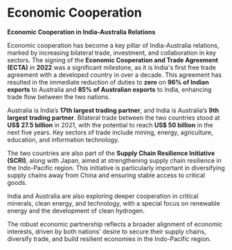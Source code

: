 # Economic Cooperation

**Economic Cooperation in India-Australia Relations**

Economic cooperation has become a key pillar of India-Australia relations, marked by increasing bilateral trade, investment, and collaboration in key sectors. The signing of the **Economic Cooperation and Trade Agreement (ECTA)** in **2022** was a significant milestone, as it is India's first free trade agreement with a developed country in over a decade. This agreement has resulted in the immediate reduction of duties to **zero** on **96% of Indian exports** to Australia and **85% of Australian exports** to India, enhancing trade flow between the two nations.

Australia is India’s **17th largest trading partner**, and India is Australia’s **9th largest trading partner**. Bilateral trade between the two countries stood at **US$ 27.5 billion** in 2021, with the potential to reach **US$ 50 billion** in the next five years. Key sectors of trade include mining, energy, agriculture, education, and information technology.

The two countries are also part of the **Supply Chain Resilience Initiative (SCRI)**, along with Japan, aimed at strengthening supply chain resilience in the Indo-Pacific region. This initiative is particularly important in diversifying supply chains away from China and ensuring stable access to critical goods.

India and Australia are also exploring deeper cooperation in critical minerals, clean energy, and technology, with a special focus on renewable energy and the development of clean hydrogen.

The robust economic partnership reflects a broader alignment of economic interests, driven by both nations' desire to secure their supply chains, diversify trade, and build resilient economies in the Indo-Pacific region.